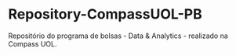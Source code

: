 # Repository-CompassUOL-PB
Repositório do programa de bolsas - Data &amp; Analytics - realizado na Compass UOL.
